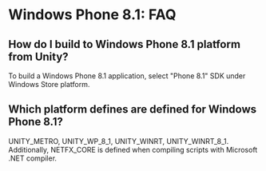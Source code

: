 Windows Phone 8.1: FAQ
====================


How do I build to Windows Phone 8.1 platform from Unity?
--------------------------------------------------------------------------------

To build a Windows Phone 8.1 application, select "Phone 8.1" SDK under Windows Store platform.


Which platform defines are defined for Windows Phone 8.1?
--------------------------------------------------------------------------------

UNITY_METRO, UNITY_WP_8_1, UNITY_WINRT, UNITY_WINRT_8_1. Additionally, NETFX_CORE is defined when compiling scripts with Microsoft .NET compiler.
